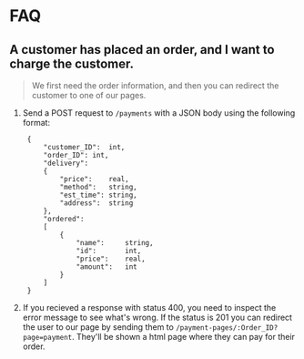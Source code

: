 # FAQ

## A customer has placed an order, and I want to charge the customer.
> We first need the order information, and then you can redirect the customer to one of our pages.


1. Send a POST request to ```/payments``` with a JSON body using the following format:

		{
			"customer_ID":	int,
			"order_ID":	int,
			"delivery":
			{
				"price":	real,
				"method":	string,
				"est_time":	string,
				"address":	string
			},
			"ordered":
			[
				{ 
					"name":		string,
					"id":		int,
					"price":	real,
					"amount":	int
				}
			]
		}


2. If you recieved a response with status 400, you need to inspect the error message to see what's wrong. If the status is 201 you can redirect the user to our page by sending them to ```/payment-pages/:Order_ID?page=payment```. They'll be shown a html page where they can pay for their order.
